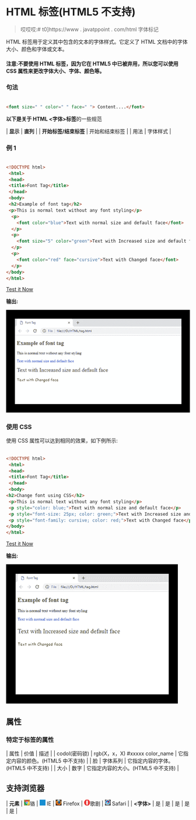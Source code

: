 # HTML <font>标签(HTML5 不支持)</font>

> 哎哎哎:# t0]https://www . javatppoint . com/html 字体标记

HTML <font>标签用于定义其中包含的文本的字体样式。它定义了 HTML 文档中的字体大小、颜色和字体或文本。</font>

#### 注意:不要使用 HTML <font>标签，因为它在 HTML5 中已被弃用，所以您可以使用 CSS 属性来更改字体大小、字体、颜色等。</font>

### 句法

```html

<font size=" " color=" " face=" "> Content....</font>

```

**以下是关于 HTML <字体>标签**的一些规范

| **显示** | **直列** |
| **开始标签/结束标签** | 开始和结束标签 |
| 用法 | 字体样式 |

### 例 1

```html

<!DOCTYPE html>
 <html>
 <head>
 <title>Font Tag</title>
 </head>
 <body>
 <h2>Example of font tag</h2>
 <p>This is normal text without any font styling</p>
  <p>
	<font color="blue">Text with normal size and default face</font>
  </p>
  <p>
	<font size="5" color="green">Text with Increased size and default face</font>
  </p>
  <p>
	<font color="red" face="cursive">Text with Changed face</font>
  </p>
</body>
</html>

```

[Test it Now](https://www.javatpoint.com/oprweb/test.jsp?filename=htmlfonttag)

**输出:**

![HTML font tag](img/9cd17dbabd6fa1a60f49eae837d4905e.png)

### 使用 CSS

使用 CSS 属性可以达到相同的效果，如下例所示:

```html

<!DOCTYPE html>
 <html>
 <head>
 <title>Font Tag</title>
 </head>
 <body>
<h2>Change font using CSS</h2>
 <p>This is normal text without any font styling</p>
 <p style="color: blue;">Text with normal size and default face</p>
 <p style="font-size: 25px; color: green;">Text with Increased size and default face </p>
 <p style="font-family: cursive; color: red;">Text with Changed face</p>
</body>
</html>

```

[Test it Now](https://www.javatpoint.com/oprweb/test.jsp?filename=htmlfonttag2)

**输出:**

![HTML font tag](img/19b1df503bdbbfbded495e7f76752831.png)

## 属性

### 特定于标签的属性

| 属性 | 价值 | 描述 |
| codol(密码锁) | rgb(X，x，X)
#xxxxx
color_name | 它指定内容的颜色。(HTML5 中不支持) |
| 脸 | 字体系列 | 它指定内容的字体。(HTML5 中不支持) |
| 大小 | 数字 | 它指定内容的大小。(HTML5 中不支持) |

## 支持浏览器

| **元素** | ![chrome browser](img/4fbdc93dc2016c5049ed108e7318df19.png)铬 | ![ie browser](img/83dd23df1fe8373fd5bf054b2c1dd88b.png) IE | ![firefox browser](img/4f001fff393888a8a807ed29b28145d1.png) Firefox | ![opera browser](img/6cad4a592cc69a052056a0577b4aac65.png)歌剧 | ![safari browser](img/a0f6a9711a92203c5dc5c127fe9c9fca.png) Safari |
| **<字体>** | 是 | 是 | 是 | 是 | 是 |